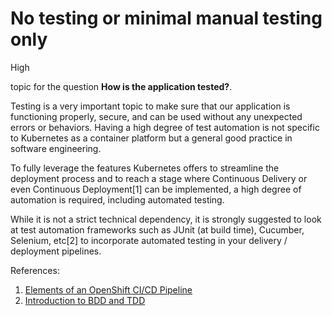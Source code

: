 # No testing or minimal manual testing only

<div class="risk-rounded-box high">High</div>

topic for the question **How is the application tested?**.

Testing is a very important topic to make sure that our application is
functioning properly, secure, and can be used without any unexpected errors
or behaviors. Having a high degree of test automation is not specific to
Kubernetes as a container platform but a general good practice in software
engineering.

To fully leverage the features Kubernetes offers to streamline the deployment
process and to reach a stage where Continuous Delivery or even
Continuous Deployment[1] can be implemented, a high degree of automation
is required, including automated testing.

While it is not a strict technical dependency, it is strongly suggested to
look at test automation frameworks such as JUnit (at build time), Cucumber,
Selenium, etc[2] to incorporate automated testing in your
delivery / deployment pipelines.

References:
1. [Elements of an OpenShift CI/CD Pipeline](http://v1.uncontained.io/playbooks/continuous_delivery/ci-cd-elements.html)
2. [Introduction to BDD and TDD](https://cucumber.io/blog/bdd/intro-to-bdd-and-tdd/)
